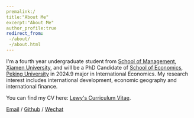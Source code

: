 ```yaml
---
premalink:/
title:"About Me"
excerpt:"About Me"
author_profile:true
redirect_from:
 -/about/
 -/about.html
---
```

I'm a fourth year undergraduate student from [School of Management](https://sm.xmu.edu.cn/), [Xiamen University](https://www.xmu.edu.cn/), and will be a PhD Candidate of [School of Economics](https://econ.pku.edu.cn/), [Peking University](https://www.pku.edu.cn/) in 2024.9 major in International Economics. My research interest includes international development, economic geography and international finance.

You can find my CV here: [Lewy's Curriculum Vitae](../assets/Curriculum_Vitae.pdf).

[Email](lewyandlfz@stu.xmu.edu.cn) / [Github](https://github.com/lewyandlfz) / [Wechat](../images/wechat.jpg) 
